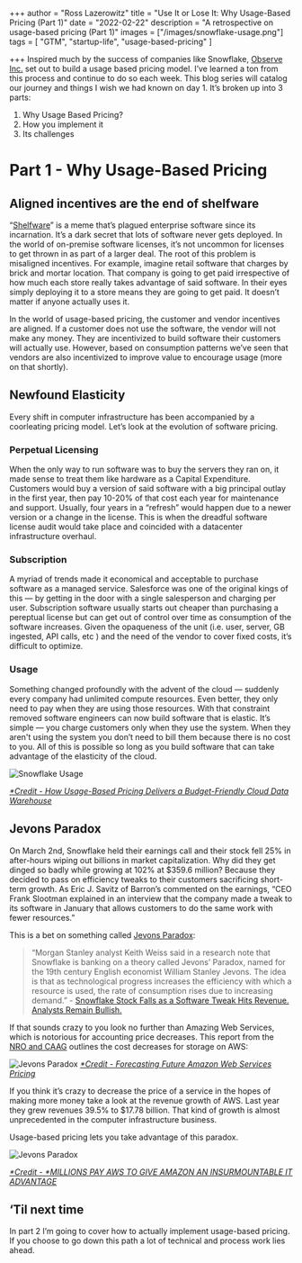 +++
author = "Ross Lazerowitz"
title = "Use It or Lose It: Why Usage-Based Pricing (Part 1)"
date = "2022-02-22"
description = "A retrospective on usage-based pricing (Part 1)"
images = ["/images/snowflake-usage.png"]
tags = [
    "GTM",
    "startup-life",
    "usage-based-pricing"
]

+++
Inspired much by the success of companies like Snowflake, [Observe Inc.](https://observeinc.com/) set out to build a usage based pricing model. I’ve learned a ton from this process and continue to do so each week. This blog series will catalog our journey and things I wish we had known on day 1. It’s broken up into 3 parts:
1. Why Usage Based Pricing?
2. How you implement it
3. Its challenges

<!--more-->

# Part 1 - Why Usage-Based Pricing
## Aligned incentives are the end of shelfware
“[Shelfware](https://www.techtarget.com/searchsap/definition/shelfware#:~:text=Shelfware%20is%20slang%20for%20software,of%20working%20with%20legacy%20applications.)” is a meme that’s plagued enterprise software since its incarnation. It’s a dark secret that lots of software never gets deployed. In the world of on-premise software licenses, it’s not uncommon for licenses to get thrown in as part of a larger deal. The root of this problem is misaligned incentives. For example, imagine retail software that charges by brick and mortar location. That company is going to get paid irrespective of how much each store really takes advantage of said software. In their eyes simply deploying it to a store means they are going to get paid. It doesn’t matter if anyone actually uses it. 

In the world of usage-based pricing, the customer and vendor incentives are aligned. If a customer does not use the software, the vendor will not make any money. They are incentivized to build software their customers will actually use. However, based on consumption patterns we’ve seen that vendors are also incentivized to improve value to encourage usage (more on that shortly).

## Newfound Elasticity
Every shift in computer infrastructure has been accompanied by a coorleating pricing model. Let’s look at the evolution of software pricing.

### Perpetual Licensing
When the only way to run software was to buy the servers they ran on, it made sense to treat them like hardware as a Capital Expenditure. Customers would buy a version of said software with a big principal outlay in the first year, then pay 10-20% of that cost each year for maintenance and support. Usually, four years in a “refresh” would happen due to a newer version or a change in the license. This is when the dreadful software license audit would take place and coincided with a datacenter infrastructure overhaul.

### Subscription
A myriad of trends made it economical and acceptable to purchase software as a managed service. Salesforce was one of the original kings of this — by getting in the door with a single salesperson and charging per user. Subscription software usually starts out cheaper than purchasing a pereptual license but can get out of control over time as consumption of the software increases. Given the opaqueness of the unit (i.e. user, server, GB ingested, API calls, etc ) and the need of the vendor to cover fixed costs, it’s difficult to optimize.

### Usage
Something changed profoundly with the advent of the cloud — suddenly every company had unlimited compute resources. Even better, they only need to pay when they are using those resources. With that constraint removed software engineers can now build software that is elastic. It’s simple — you charge customers only when they use the system. When they aren't using the system you don’t need to bill them because there is no cost to you. All of this is possible so long as you build software that can take advantage of the elasticity of the cloud.

![Snowflake Usage](/images/snowflake-usage.png)

*[*Credit - How Usage-Based Pricing Delivers a Budget-Friendly Cloud Data Warehouse](https://www.snowflake.com/blog/how-usage-based-pricing-delivers-a-budget-friendly-cloud-data-warehouse/)*

## Jevons Paradox
On March 2nd, Snowflake held their earnings call and their stock fell 25% in after-hours wiping out billions in market capitalization. Why did they get dinged so badly while growing at 102% at $359.6 million? Because they decided to pass on efficiency tweaks to their customers sacrificing short-term growth. As Eric J. Savitz of Barron’s commented on the earnings,  “CEO Frank Slootman explained in an interview that the company made a tweak to its software in January that allows customers to do the same work with fewer resources.” 

This is a bet on something called [Jevons Paradox](https://en.wikipedia.org/wiki/Jevons_paradox#:~:text=In%20economics%2C%20the%20Jevons%20paradox,rises%20due%20to%20increasing%20demand.):

> “Morgan Stanley analyst Keith Weiss said in a research note that Snowflake is banking on a theory called Jevons’ Paradox, named for the 19th century English economist William Stanley Jevons. The idea is that as technological progress increases the efficiency with which a resource is used, the rate of consumption rises due to increasing demand.” - [Snowflake Stock Falls as a Software Tweak Hits Revenue. Analysts Remain Bullish.](https://www.barrons.com/articles/snowflake-stock-falls-as-a-software-tweak-hits-revenue-analysts-remain-bullish-51646333077?reflink=article_emailShare)


If that sounds crazy to you look no further than Amazing Web Services, which is notorious for accounting price decreases. This report from the [NRO and CAAG](https://www.iceaaonline.com/ready/wp-content/uploads/2019/06/CC06-Paper-Forecasting-Future-Amazon-Web-Services-Pricing-Souiri.pdf) outlines the cost decreases for storage on AWS:

![Jevons Paradox](/images/s3-jevon.png)
*[*Credit - Forecasting Future Amazon Web Services Pricing](https://www.iceaaonline.com/ready/wp-content/uploads/2019/06/CC06-Paper-Forecasting-Future-Amazon-Web-Services-Pricing-Souiri.pdf)*

If you think it’s crazy to decrease the price of a service in the hopes of making more money take a look at the revenue growth of AWS. Last year they grew revenues 39.5% to $17.78 billion. That kind of growth is almost unprecedented in the computer infrastructure business.

Usage-based pricing lets you take advantage of this paradox.

![Jevons Paradox](/images/aws-rev.jpeg)

*[*Credit - *MILLIONS PAY AWS TO GIVE AMAZON AN INSURMOUNTABLE IT ADVANTAGE](https://www.nextplatform.com/2022/02/04/millions-pay-aws-to-give-amazon-an-insurmountable-it-advantage/)*

## ‘Til next time
In part 2 I’m going to cover how to actually implement usage-based pricing. If you choose to go down this path a lot of technical and process work lies ahead.

